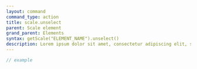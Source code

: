```yaml
---
layout: command
command_type: action
title: scale.unselect
parent: Scale element
grand_parent: Elements
syntax: getScale("ELEMENT_NAME").unselect()
description: Lorem ipsum dolor sit amet, consectetur adipiscing elit, sed do eiusmod tempor incididunt ut labore et dolore magna aliqua. Ut enim ad minim veniam, quis nostrud exercitation ullamco laboris nisi ut aliquip ex ea commodo consequat.
---
```


```javascript
// example
```